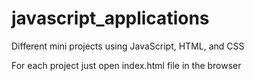 # javascript_applications
Different mini projects using JavaScript, HTML, and CSS

For each project just open index.html file in the browser
